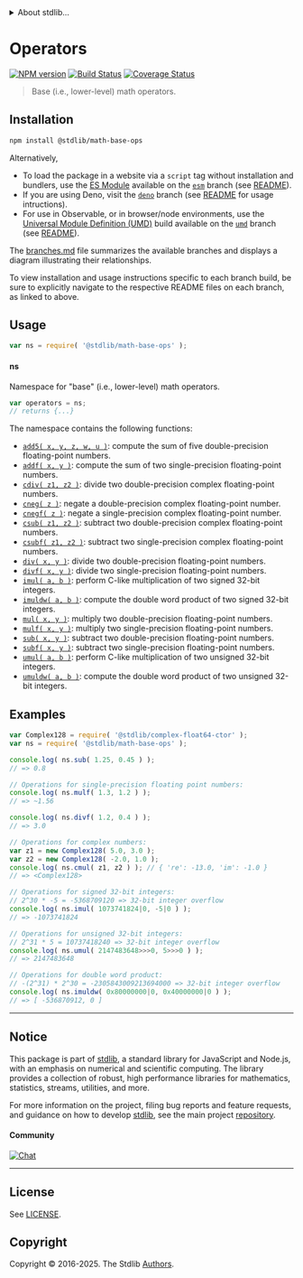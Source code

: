 <!--

@license Apache-2.0

Copyright (c) 2021 The Stdlib Authors.

Licensed under the Apache License, Version 2.0 (the "License");
you may not use this file except in compliance with the License.
You may obtain a copy of the License at

   http://www.apache.org/licenses/LICENSE-2.0

Unless required by applicable law or agreed to in writing, software
distributed under the License is distributed on an "AS IS" BASIS,
WITHOUT WARRANTIES OR CONDITIONS OF ANY KIND, either express or implied.
See the License for the specific language governing permissions and
limitations under the License.

-->


<details>
  <summary>
    About stdlib...
  </summary>
  <p>We believe in a future in which the web is a preferred environment for numerical computation. To help realize this future, we've built stdlib. stdlib is a standard library, with an emphasis on numerical and scientific computation, written in JavaScript (and C) for execution in browsers and in Node.js.</p>
  <p>The library is fully decomposable, being architected in such a way that you can swap out and mix and match APIs and functionality to cater to your exact preferences and use cases.</p>
  <p>When you use stdlib, you can be absolutely certain that you are using the most thorough, rigorous, well-written, studied, documented, tested, measured, and high-quality code out there.</p>
  <p>To join us in bringing numerical computing to the web, get started by checking us out on <a href="https://github.com/stdlib-js/stdlib">GitHub</a>, and please consider <a href="https://opencollective.com/stdlib">financially supporting stdlib</a>. We greatly appreciate your continued support!</p>
</details>

# Operators

[![NPM version][npm-image]][npm-url] [![Build Status][test-image]][test-url] [![Coverage Status][coverage-image]][coverage-url] <!-- [![dependencies][dependencies-image]][dependencies-url] -->

> Base (i.e., lower-level) math operators.

<section class="installation">

## Installation

```bash
npm install @stdlib/math-base-ops
```

Alternatively,

-   To load the package in a website via a `script` tag without installation and bundlers, use the [ES Module][es-module] available on the [`esm`][esm-url] branch (see [README][esm-readme]).
-   If you are using Deno, visit the [`deno`][deno-url] branch (see [README][deno-readme] for usage intructions).
-   For use in Observable, or in browser/node environments, use the [Universal Module Definition (UMD)][umd] build available on the [`umd`][umd-url] branch (see [README][umd-readme]).

The [branches.md][branches-url] file summarizes the available branches and displays a diagram illustrating their relationships.

To view installation and usage instructions specific to each branch build, be sure to explicitly navigate to the respective README files on each branch, as linked to above.

</section>

<section class="usage">

## Usage

```javascript
var ns = require( '@stdlib/math-base-ops' );
```

#### ns

Namespace for "base" (i.e., lower-level) math operators.

```javascript
var operators = ns;
// returns {...}
```

The namespace contains the following functions:

<!-- <toc pattern="*"> -->

<div class="namespace-toc">

-   <span class="signature">[`add5( x, y, z, w, u )`][@stdlib/number/float64/base/add5]</span><span class="delimiter">: </span><span class="description">compute the sum of five double-precision floating-point numbers.</span>
-   <span class="signature">[`addf( x, y )`][@stdlib/math/base/ops/addf]</span><span class="delimiter">: </span><span class="description">compute the sum of two single-precision floating-point numbers.</span>
-   <span class="signature">[`cdiv( z1, z2 )`][@stdlib/math/base/ops/cdiv]</span><span class="delimiter">: </span><span class="description">divide two double-precision complex floating-point numbers.</span>
-   <span class="signature">[`cneg( z )`][@stdlib/math/base/ops/cneg]</span><span class="delimiter">: </span><span class="description">negate a double-precision complex floating-point number.</span>
-   <span class="signature">[`cnegf( z )`][@stdlib/math/base/ops/cnegf]</span><span class="delimiter">: </span><span class="description">negate a single-precision complex floating-point number.</span>
-   <span class="signature">[`csub( z1, z2 )`][@stdlib/math/base/ops/csub]</span><span class="delimiter">: </span><span class="description">subtract two double-precision complex floating-point numbers.</span>
-   <span class="signature">[`csubf( z1, z2 )`][@stdlib/math/base/ops/csubf]</span><span class="delimiter">: </span><span class="description">subtract two single-precision complex floating-point numbers.</span>
-   <span class="signature">[`div( x, y )`][@stdlib/math/base/ops/div]</span><span class="delimiter">: </span><span class="description">divide two double-precision floating-point numbers.</span>
-   <span class="signature">[`divf( x, y )`][@stdlib/math/base/ops/divf]</span><span class="delimiter">: </span><span class="description">divide two single-precision floating-point numbers.</span>
-   <span class="signature">[`imul( a, b )`][@stdlib/math/base/ops/imul]</span><span class="delimiter">: </span><span class="description">perform C-like multiplication of two signed 32-bit integers.</span>
-   <span class="signature">[`imuldw( a, b )`][@stdlib/math/base/ops/imuldw]</span><span class="delimiter">: </span><span class="description">compute the double word product of two signed 32-bit integers.</span>
-   <span class="signature">[`mul( x, y )`][@stdlib/math/base/ops/mul]</span><span class="delimiter">: </span><span class="description">multiply two double-precision floating-point numbers.</span>
-   <span class="signature">[`mulf( x, y )`][@stdlib/math/base/ops/mulf]</span><span class="delimiter">: </span><span class="description">multiply two single-precision floating-point numbers.</span>
-   <span class="signature">[`sub( x, y )`][@stdlib/math/base/ops/sub]</span><span class="delimiter">: </span><span class="description">subtract two double-precision floating-point numbers.</span>
-   <span class="signature">[`subf( x, y )`][@stdlib/math/base/ops/subf]</span><span class="delimiter">: </span><span class="description">subtract two single-precision floating-point numbers.</span>
-   <span class="signature">[`umul( a, b )`][@stdlib/math/base/ops/umul]</span><span class="delimiter">: </span><span class="description">perform C-like multiplication of two unsigned 32-bit integers.</span>
-   <span class="signature">[`umuldw( a, b )`][@stdlib/math/base/ops/umuldw]</span><span class="delimiter">: </span><span class="description">compute the double word product of two unsigned 32-bit integers.</span>

</div>

<!-- </toc> -->

</section>

<!-- /.usage -->

<section class="examples">

## Examples

<!-- TODO: better examples -->

<!-- eslint no-undef: "error" -->

```javascript
var Complex128 = require( '@stdlib/complex-float64-ctor' );
var ns = require( '@stdlib/math-base-ops' );

console.log( ns.sub( 1.25, 0.45 ) );
// => 0.8

// Operations for single-precision floating point numbers:
console.log( ns.mulf( 1.3, 1.2 ) );
// => ~1.56

console.log( ns.divf( 1.2, 0.4 ) );
// => 3.0

// Operations for complex numbers:
var z1 = new Complex128( 5.0, 3.0 );
var z2 = new Complex128( -2.0, 1.0 );
console.log( ns.cmul( z1, z2 ) ); // { 're': -13.0, 'im': -1.0 }
// => <Complex128>

// Operations for signed 32-bit integers:
// 2^30 * -5 = -5368709120 => 32-bit integer overflow
console.log( ns.imul( 1073741824|0, -5|0 ) );
// => -1073741824

// Operations for unsigned 32-bit integers:
// 2^31 * 5 = 10737418240 => 32-bit integer overflow
console.log( ns.umul( 2147483648>>>0, 5>>>0 ) );
// => 2147483648

// Operations for double word product:
// -(2^31) * 2^30 = -2305843009213694000 => 32-bit integer overflow
console.log( ns.imuldw( 0x80000000|0, 0x40000000|0 ) );
// => [ -536870912, 0 ]
```

</section>

<!-- /.examples -->

<!-- Section for related `stdlib` packages. Do not manually edit this section, as it is automatically populated. -->

<section class="related">

</section>

<!-- /.related -->

<!-- Section for all links. Make sure to keep an empty line after the `section` element and another before the `/section` close. -->


<section class="main-repo" >

* * *

## Notice

This package is part of [stdlib][stdlib], a standard library for JavaScript and Node.js, with an emphasis on numerical and scientific computing. The library provides a collection of robust, high performance libraries for mathematics, statistics, streams, utilities, and more.

For more information on the project, filing bug reports and feature requests, and guidance on how to develop [stdlib][stdlib], see the main project [repository][stdlib].

#### Community

[![Chat][chat-image]][chat-url]

---

## License

See [LICENSE][stdlib-license].


## Copyright

Copyright &copy; 2016-2025. The Stdlib [Authors][stdlib-authors].

</section>

<!-- /.stdlib -->

<!-- Section for all links. Make sure to keep an empty line after the `section` element and another before the `/section` close. -->

<section class="links">

[npm-image]: http://img.shields.io/npm/v/@stdlib/math-base-ops.svg
[npm-url]: https://npmjs.org/package/@stdlib/math-base-ops

[test-image]: https://github.com/stdlib-js/math-base-ops/actions/workflows/test.yml/badge.svg?branch=main
[test-url]: https://github.com/stdlib-js/math-base-ops/actions/workflows/test.yml?query=branch:main

[coverage-image]: https://img.shields.io/codecov/c/github/stdlib-js/math-base-ops/main.svg
[coverage-url]: https://codecov.io/github/stdlib-js/math-base-ops?branch=main

<!--

[dependencies-image]: https://img.shields.io/david/stdlib-js/math-base-ops.svg
[dependencies-url]: https://david-dm.org/stdlib-js/math-base-ops/main

-->

[chat-image]: https://img.shields.io/gitter/room/stdlib-js/stdlib.svg
[chat-url]: https://app.gitter.im/#/room/#stdlib-js_stdlib:gitter.im

[stdlib]: https://github.com/stdlib-js/stdlib

[stdlib-authors]: https://github.com/stdlib-js/stdlib/graphs/contributors

[umd]: https://github.com/umdjs/umd
[es-module]: https://developer.mozilla.org/en-US/docs/Web/JavaScript/Guide/Modules

[deno-url]: https://github.com/stdlib-js/math-base-ops/tree/deno
[deno-readme]: https://github.com/stdlib-js/math-base-ops/blob/deno/README.md
[umd-url]: https://github.com/stdlib-js/math-base-ops/tree/umd
[umd-readme]: https://github.com/stdlib-js/math-base-ops/blob/umd/README.md
[esm-url]: https://github.com/stdlib-js/math-base-ops/tree/esm
[esm-readme]: https://github.com/stdlib-js/math-base-ops/blob/esm/README.md
[branches-url]: https://github.com/stdlib-js/math-base-ops/blob/main/branches.md

[stdlib-license]: https://raw.githubusercontent.com/stdlib-js/math-base-ops/main/LICENSE

<!-- <toc-links> -->

[@stdlib/number/float64/base/add5]: https://github.com/stdlib-js/number-float64-base-add5

[@stdlib/math/base/ops/addf]: https://github.com/stdlib-js/math-base-ops-addf

[@stdlib/math/base/ops/cdiv]: https://github.com/stdlib-js/math-base-ops-cdiv

[@stdlib/math/base/ops/cneg]: https://github.com/stdlib-js/math-base-ops-cneg

[@stdlib/math/base/ops/cnegf]: https://github.com/stdlib-js/math-base-ops-cnegf

[@stdlib/math/base/ops/csub]: https://github.com/stdlib-js/math-base-ops-csub

[@stdlib/math/base/ops/csubf]: https://github.com/stdlib-js/math-base-ops-csubf

[@stdlib/math/base/ops/div]: https://github.com/stdlib-js/math-base-ops-div

[@stdlib/math/base/ops/divf]: https://github.com/stdlib-js/math-base-ops-divf

[@stdlib/math/base/ops/imul]: https://github.com/stdlib-js/math-base-ops-imul

[@stdlib/math/base/ops/imuldw]: https://github.com/stdlib-js/math-base-ops-imuldw

[@stdlib/math/base/ops/mul]: https://github.com/stdlib-js/math-base-ops-mul

[@stdlib/math/base/ops/mulf]: https://github.com/stdlib-js/math-base-ops-mulf

[@stdlib/math/base/ops/sub]: https://github.com/stdlib-js/math-base-ops-sub

[@stdlib/math/base/ops/subf]: https://github.com/stdlib-js/math-base-ops-subf

[@stdlib/math/base/ops/umul]: https://github.com/stdlib-js/math-base-ops-umul

[@stdlib/math/base/ops/umuldw]: https://github.com/stdlib-js/math-base-ops-umuldw

<!-- </toc-links> -->

</section>

<!-- /.links -->
